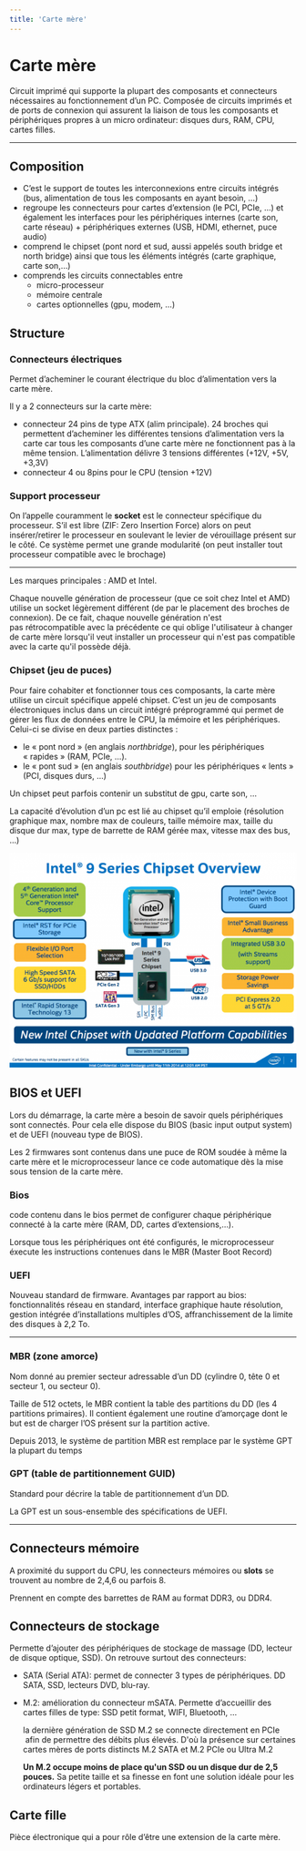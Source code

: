 ```yaml
---
title: 'Carte mère'
---
```


# Carte mère
Circuit imprimé qui supporte la plupart des composants et connecteurs nécessaires au fonctionnement d’un PC.
Composée de circuits imprimés et de ports de connexion qui assurent la liaison de tous les composants et périphériques propres à un micro ordinateur: disques durs, RAM, CPU, cartes filles.

---

## Composition

- C’est le support de toutes les interconnexions entre circuits intégrés (bus, alimentation de tous les composants en ayant besoin, …)
- regroupe les connecteurs pour cartes d’extension (le PCI, PCIe, …) et également les interfaces pour les périphériques internes (carte son, carte réseau) + périphériques externes (USB, HDMI, ethernet, puce audio)
- comprend le chipset (pont nord et sud, aussi appelés south bridge et north bridge) ainsi que tous les éléments intégrés (carte graphique, carte son,…)
- comprends les circuits connectables entre
    - micro-processeur
    - mémoire centrale
    - cartes optionnelles (gpu, modem, …)

## Structure

### Connecteurs électriques

Permet d’acheminer le courant électrique du bloc d’alimentation vers la carte mère.

Il y a 2 connecteurs sur la carte mère:

- connecteur 24 pins de type ATX (alim principale). 24 broches qui permettent d’acheminer les différentes tensions d’alimentation vers la carte car tous les composants d’une carte mère ne fonctionnent pas à la même tension. L’alimentation délivre 3 tensions différentes (+12V, +5V, +3,3V)
- connecteur 4 ou 8pins pour le CPU (tension +12V)

### Support processeur

On l’appelle couramment le **socket** est le connecteur spécifique du processeur.
S’il est libre (ZIF: Zero Insertion Force) alors on peut insérer/retirer le processeur en soulevant le levier de vérouillage présent sur le côté. Ce système permet une grande modularité (on peut installer tout processeur compatible avec le brochage)

---

Les marques principales : AMD et Intel.

Chaque nouvelle génération de processeur (que ce soit chez Intel et AMD) utilise un socket légèrement différent (de par le placement des broches de connexion). De ce fait, chaque nouvelle génération n'est pas rétrocompatible avec la précédente ce qui oblige l'utilisateur à changer de carte mère lorsqu'il veut installer un processeur qui n'est pas compatible avec la carte qu'il possède déjà.

### Chipset (jeu de puces)

Pour faire cohabiter et fonctionner tous ces composants, la carte mère utilise un circuit spécifique appelé chipset. C’est un jeu de composants électroniques inclus dans un circuit intégré préprogrammé qui permet de gérer les flux de données entre le CPU, la mémoire et les périphériques. Celui-ci se divise en deux parties distinctes :

- le « pont nord » (en anglais *northbridge*), pour les périphériques « rapides » (RAM, PCIe, …).
- le « pont sud » (en anglais *southbridge*) pour les périphériques « lents » (PCI, disques durs, …)

Un chipset peut parfois contenir un substitut de gpu, carte son, …

La capacité d’évolution d’un pc est lié au chipset qu’il emploie (résolution graphique max, nombre max de couleurs, taille mémoire max, taille du disque dur max, type de barrette de RAM gérée max, vitesse max des bus, …)

![chipset.png](/images/hw-chipset.png)

## BIOS et UEFI

Lors du démarrage, la carte mère a besoin de savoir quels périphériques sont connectés.
Pour cela elle dispose du BIOS (basic input output system) et de UEFI (nouveau type de BIOS).

Les 2 firmwares sont contenus dans une puce de ROM soudée à même la carte mère et le microprocesseur lance ce code automatique dès la mise sous tension de la carte mère.

### Bios

code contenu dans le bios permet de configurer chaque périphérique connecté à la carte mère (RAM, DD, cartes d’extensions,…).

Lorsque tous les périphériques ont été configurés, le microprocesseur éxecute les instructions contenues dans le MBR (Master Boot Record)

### UEFI

Nouveau standard de firmware. Avantages par rapport au bios: fonctionnalités réseau en standard, interface graphique haute résolution, gestion intégrée d’installations multiples d’OS, affranchissement de la limite des disques à 2,2 To.

---

### MBR (zone amorce)

Nom donné au premier secteur adressable d’un DD (cylindre 0, tête 0 et secteur 1, ou secteur 0).

Taille de 512 octets, le MBR contient la table des partitions du DD (les 4 partitions primaires).
Il contient également une routine d’amorçage dont le but est de charger l’OS présent sur la partition active.

Depuis 2013, le système de partition MBR est remplace par le système GPT la plupart du temps

### GPT (table de partitionnement GUID)

Standard pour décrire la table de partitionnement d’un DD.

La GPT est un sous-ensemble des spécifications de UEFI.

---

## Connecteurs mémoire

A proximité du support du CPU, les connecteurs mémoires ou **slots** se trouvent au nombre de 2,4,6 ou parfois 8.

Prennent en compte des barrettes de RAM au format DDR3, ou DDR4.

## Connecteurs de stockage

Permette d’ajouter des périphériques de stockage de massage (DD, lecteur de disque optique, SSD).
On retrouve surtout des connecteurs:

- SATA (Serial ATA): permet de connecter 3 types de périphériques. DD SATA, SSD, lecteurs DVD, blu-ray.
- M.2: amélioration du connecteur mSATA. Permette d’accueillir des cartes filles de type: SSD petit format, WIFI, Bluetooth, …
    
    la dernière génération de SSD M.2 se connecte directement en PCIe
     afin de permettre des débits plus élevés. D'où la présence sur certaines cartes mères de ports distincts M.2 SATA et M.2 PCIe ou Ultra M.2
    
    **Un M.2 occupe moins de place qu'un SSD ou un disque dur de 2,5 pouces.** Sa petite taille et sa finesse en font une solution idéale pour les ordinateurs légers et portables.
    

## Carte fille

Pièce électronique qui a pour rôle d’être une extension de la carte mère.